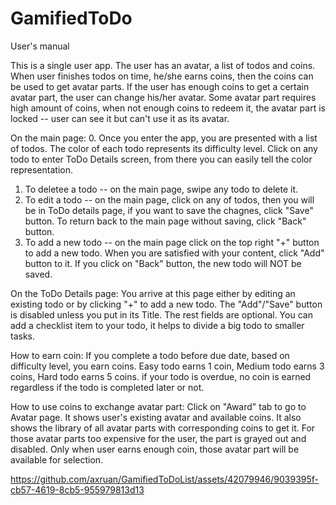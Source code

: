 # GamifiedToDo

User's manual

This is a single user app.  The user has an avatar, a list of todos and coins.   When user finishes todos on time, he/she earns coins, then the coins can be used to get avatar parts.  If the user has enough coins to get a certain avatar part, the user can change his/her avatar.  Some avatar part requires high amount of coins, when not enough coins to redeem it, the avatar part is locked -- user can see it but can't use it as its avatar.

On the main page:
0. Once you enter the app, you are presented with a list of todos.  The color of each todo represents its difficulty level. Click on any todo to enter ToDo Details screen,  from there you can easily tell the color representation. 
1. To deletee a todo -- on the main page, swipe any todo to delete it.
2. To edit a todo -- on the main page, click on any of todos, then you will be in ToDo details page,  if you want to save the chagnes, click "Save" button.  To return back to the main page without saving, click "Back" button. 
3. To add a new todo -- on the main page click on the top right "+" button to add a new todo.  When you are satisfied with your content, click "Add" button to it.  If you click on "Back" button, the new todo will NOT be saved.

On the ToDo Details page:
You arrive at this page either by editing an existing todo or by clicking "+" to add a new todo.   The "Add"/"Save" button is disabled unless you put in its Title.  The rest fields are optional.  You can add a checklist item to your todo, it helps to divide a big todo to smaller tasks.

How to earn coin:
If you complete a todo before due date, based on difficulty level, you earn coins.  Easy todo earns 1 coin, Medium todo earns 3 coins, Hard todo earns 5 coins.
if your todo is overdue, no coin is earned regardless if the todo is completed later or not. 

How to use coins to exchange avatar part:
Click on "Award" tab to go to Avatar page.  It shows user's existing avatar and available coins.  It also shows the library of all avatar parts with corresponding coins to get it.  For those avatar parts too expensive for the user, the part is grayed out and disabled.  Only when user earns enough coin, those avatar part will be available for selection. 


https://github.com/axruan/GamifiedToDoList/assets/42079946/9039395f-cb57-4619-8cb5-955979813d13


